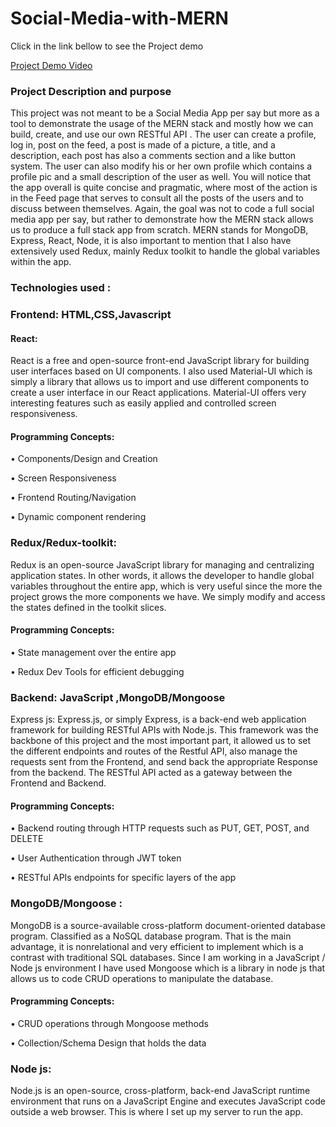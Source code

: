 ﻿# Social-Media-with-MERN
 
Click in the link bellow to see the Project demo
 
 [Project Demo Video](https://youtu.be/N2-7BHr0Q-4)
 
 ### Project Description and purpose
 
This project was not meant to be a Social Media App per say but more as a tool to demonstrate the usage of the MERN stack and mostly how we can build, create, and use our own RESTful API . The user can create a profile, log in, post on the feed, a post is made of a picture, a title, and a description, each post has also a comments section and a like button system. The user can also modify his or her own profile which contains a profile pic and a small description of the user as well.  You will notice that the app overall is quite concise and pragmatic, where most of the action is in the Feed page that serves to consult all the posts of the users and to discuss between themselves. Again, the goal was not to code  a full social media app per say, but rather to demonstrate how the MERN stack allows us to produce a full stack app from scratch. MERN stands for MongoDB, Express, React, Node, it is also important to mention that I also have extensively used Redux, mainly Redux toolkit to handle the global variables within the app. 

### Technologies used :

### Frontend:  HTML,CSS,Javascript 

#### React:

React is a free and open-source front-end JavaScript library for building user interfaces based on UI components. I also used Material-UI which is simply a library that allows us to import and use different components to create a user interface in our React applications. Material-UI offers very interesting features such as easily applied and controlled screen responsiveness. 

#### Programming Concepts:

•	Components/Design and Creation

•	Screen Responsiveness  

•	Frontend Routing/Navigation 

•	Dynamic component rendering

### Redux/Redux-toolkit: 

Redux is an open-source JavaScript library for managing and centralizing application states. In other words, it allows the developer to handle global variables throughout the entire app, which is very useful since the more the project grows the more components we have. We simply modify and access the states defined in the toolkit slices.

#### Programming Concepts:

•	State management over the entire app

•	Redux Dev Tools for efficient debugging 

### Backend:  JavaScript ,MongoDB/Mongoose 
Express js:  Express.js, or simply Express, is a back-end web application framework for building RESTful APIs with Node.js. This framework was the backbone of this project and the most important part, it allowed us to set the different endpoints and routes of the Restful API, also manage the requests sent from the Frontend, and send back the appropriate Response from the backend. The RESTful API acted as a gateway between the Frontend and Backend. 

#### Programming Concepts:

•	Backend routing through HTTP requests such as PUT, GET, POST, and DELETE

•	User Authentication through JWT token

•	RESTful APIs endpoints for specific layers of the app 


### MongoDB/Mongoose :

MongoDB is a source-available cross-platform document-oriented database program. Classified as a NoSQL database program. That is the main advantage, it is nonrelational and very efficient to implement which is a contrast with traditional SQL databases. Since I am working in a JavaScript / Node js environment I have used Mongoose which is a library in node js that allows us to code CRUD operations to manipulate the database.

#### Programming Concepts:

•	CRUD operations through Mongoose methods

•	Collection/Schema Design that holds the data  

### Node js:
Node.js is an open-source, cross-platform, back-end JavaScript runtime environment that runs on a JavaScript Engine and executes JavaScript code outside a web browser. This is where I set up my server to run the app.

